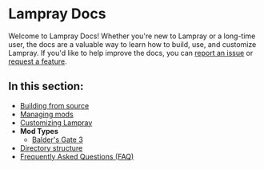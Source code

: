 # Lampray Docs

Welcome to Lampray Docs! Whether you're new to Lampray or a long-time user, the docs are a valuable way to learn how to build, use, and customize Lampray. If you'd like to help improve the docs, you can [report an issue](https://github.com/CHollingworth/Lampray/issues/new?assignees=&labels=bug&projects=&template=-game--bug-report.md&title=) or [request a feature](https://github.com/CHollingworth/Lampray/issues/new?assignees=&labels=enhancement&projects=&template=feature_request.md&title=).

## In this section:

- [Building from source](./building-from-source.md)
- [Managing mods](./managing-mods.md)
- [Customizing Lampray](./customizing-lampray.md)
- **Mod Types**
  - [Balder's Gate 3](mod-types/baulders-gate-3.md)
- [Directory structure](directory-structure.md)
- [Frequently Asked Questions (FAQ)](./frequently-asked-questions.md)
